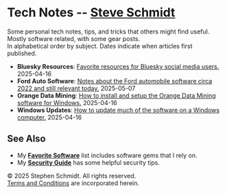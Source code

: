 
# Tech Notes -- [Steve Schmidt](/)

Some personal tech notes, tips, and tricks that others might find useful.
<br />Mostly software related, with some gear posts.
<br />In alphabetical order by subject.
Dates indicate when articles first published.

- **Bluesky Resources**: [Favorite resources for Bluesky social media users.](bluesky-resources) 2025-04-16
- **Ford Auto Software**: [Notes about the Ford automobile software circa 2022 and still relevant today.](ford-software-2022) 2025-05-07
- **Orange Data Mining**: [How to install and setup the Orange Data Mining software for Windows.](orange-data-mining-install-windows) 2025-04-16
- **Windows Updates**: [How to update much of the software on a Windows computer.](windows-computer-update) 2025-04-16

## See Also
- My [**Favorite Software**](/favorite-software) list includes software gems that I rely on.
- My [**Security Guide**](/security-guide) has some helpful security tips.

© 2025 Stephen Schmidt.  All rights reserved.
<br />[Terms and Conditions](/terms-and-conditions) are incorporated herein.
